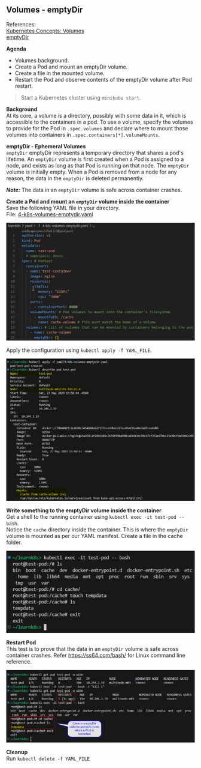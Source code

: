 ## Volumes - emptyDir

References:  
[Kubernetes Concepts: Volumes](https://kubernetes.io/docs/concepts/storage/volumes/)  
[emptyDir](https://kubernetes.io/docs/concepts/storage/volumes/#emptydir)

**Agenda**  
* Volumes background.
* Create a Pod and mount an emptyDir volume.
* Create a file in the mounted volume.
* Restart the Pod and observe contents of the emptyDir volume after Pod restart.

> Start a Kubernetes cluster using `minikube start`.

**Background**  
At its core, a volume is a directory, possibly with some data in it, which is accessible to the containers in a pod. To use a volume, specify the volumes to provide for the Pod in `.spec.volumes` and declare where to mount those volumes into containers in `.spec.containers[*].volumeMounts`.

**emptyDir - Ephemeral Volumes**  
`emptyDir` emptyDir represents a temporary directory that shares a pod's lifetime. An `emptyDir` volume is first created when a Pod is assigned to a node, and exists as long as that Pod is running on that node. The `emptyDir` volume is initially empty. When a Pod is removed from a node for any reason, the data in the `emptyDir` is deleted permanently. 

***Note:*** The data in an `emptyDir` volume is safe across container crashes.

**Create a Pod and mount an `emptyDir` volume inside the container**  
Save the following YAML file in your directory.  
File: [4-k8s-volumes-emptydir.yaml](yaml/4-k8s-volumes-emptydir.yaml)

![k8s-yaml-volumes-emptyDir](images/k8s-yaml-volumes-emptydir.png)

Apply the configuration using `kubectl apply -f YAML_FILE`.

![Create Pod with emptyDir volume](images/k8s-volumes-emptydir-1.png)

**Write something to the emptyDir volume inside the container**  
Get a shell to the running container using `kubectl exec -it test-pod -- bash`.  
Notice the `cache` directory inside the container. This is where the `emptyDir` volume is mounted as per our YAML manifest. Create a file in the cache folder.  

![Write to emptyDir volume](images/k8s-volumes-emptydir-2.png)

**Restart Pod**  
This test is to prove that the data in an `emptyDir` volume is safe across container crashes. Refer https://ss64.com/bash/ for Linux command line reference.

![Restart Pod: emptyDir volume](images/k8s-volumes-emptydir-3.png)

**Cleanup**  
Run `kubectl delete -f YAML_FILE`